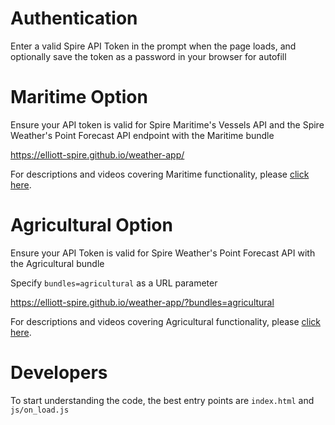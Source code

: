 # Authentication

Enter a valid Spire API Token in the prompt when the page loads, and optionally save the token as a password in your browser for autofill

# Maritime Option

Ensure your API token is valid for Spire Maritime's Vessels API and the Spire Weather's Point Forecast API endpoint with the Maritime bundle

https://elliott-spire.github.io/weather-app/

For descriptions and videos covering Maritime functionality, please [click here](https://6779491.hs-sites.com/knowledge/how-can-spire-maritime-weather-data-be-used-in-a-web-app).

# Agricultural Option

Ensure your API Token is valid for Spire Weather's Point Forecast API with the Agricultural bundle

Specify `bundles=agricultural` as a URL parameter

https://elliott-spire.github.io/weather-app/?bundles=agricultural

For descriptions and videos covering Agricultural functionality, please [click here](https://6779491.hs-sites.com/knowledge/how-can-spire-agricultural-weather-data-be-used-in-a-web-app).

# Developers

To start understanding the code, the best entry points are `index.html` and `js/on_load.js`

